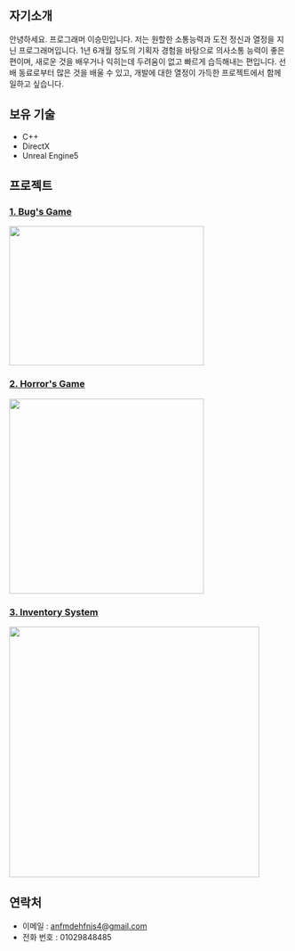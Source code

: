 ## 자기소개
안녕하세요. 프로그래머 이승민입니다. 
저는 원할한 소통능력과 도전 정신과 열정을 지닌 프로그래머입니다.
1년 6개월 정도의 기획자 경험을 바탕으로 의사소통 능력이 좋은 편이며,
새로운 것을 배우거나 익히는데 두려움이 없고 빠르게 습득해내는 편입니다.
선배 동료로부터 많은 것을 배울 수 있고, 개발에 대한 열정이 가득한 프로젝트에서 함께 일하고 싶습니다.

## 보유 기술
- C++
- DirectX
- Unreal Engine5

## 프로젝트
### [1. Bug's Game](https://github.com/tbvjchvkfl/Personal_Project/tree/master/Bug_Game)
  [<img src = "https://github.com/tbvjchvkfl/ReamMe/assets/137769043/00c3965a-70b6-48e3-b72f-b1bbd805cd16" width = "350" height = "250">](https://github.com/tbvjchvkfl/Personal_Project/tree/master/Bug_Game)
  
### [2. Horror's Game](https://github.com/tbvjchvkfl/Personal_Project/tree/master/UE5_HorrorGame)
  [<img src = "https://github.com/user-attachments/assets/63abe5c1-9ebe-4565-83be-756bac1d5c7a" width = "350" heigh = "250">](https://github.com/tbvjchvkfl/Personal_Project/tree/master/UE5_HorrorGame)

### [3. Inventory System](https://github.com/tbvjchvkfl/UE5_TimeTravleHunter/tree/master/Source/UE5_TimeTravleHunter/Private/UI)
  [<img src = "https://github.com/user-attachments/assets/62a02d4e-f9a0-476e-8edc-76fa1b8afd89" width = "450" heigh = "250">](https://github.com/tbvjchvkfl/UE5_TimeTravleHunter/tree/master/Source/UE5_TimeTravleHunter/Private/UI)

## 연락처
- 이메일 : anfmdehfnjs4@gmail.com
- 전화 번호 : 01029848485
